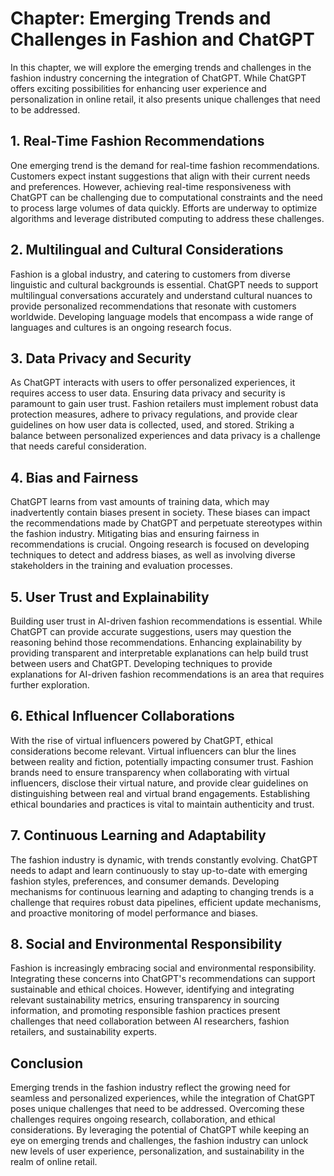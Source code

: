 Chapter: Emerging Trends and Challenges in Fashion and ChatGPT
==============================================================

In this chapter, we will explore the emerging trends and challenges in the fashion industry concerning the integration of ChatGPT. While ChatGPT offers exciting possibilities for enhancing user experience and personalization in online retail, it also presents unique challenges that need to be addressed.

**1. Real-Time Fashion Recommendations**
----------------------------------------

One emerging trend is the demand for real-time fashion recommendations. Customers expect instant suggestions that align with their current needs and preferences. However, achieving real-time responsiveness with ChatGPT can be challenging due to computational constraints and the need to process large volumes of data quickly. Efforts are underway to optimize algorithms and leverage distributed computing to address these challenges.

**2. Multilingual and Cultural Considerations**
-----------------------------------------------

Fashion is a global industry, and catering to customers from diverse linguistic and cultural backgrounds is essential. ChatGPT needs to support multilingual conversations accurately and understand cultural nuances to provide personalized recommendations that resonate with customers worldwide. Developing language models that encompass a wide range of languages and cultures is an ongoing research focus.

**3. Data Privacy and Security**
--------------------------------

As ChatGPT interacts with users to offer personalized experiences, it requires access to user data. Ensuring data privacy and security is paramount to gain user trust. Fashion retailers must implement robust data protection measures, adhere to privacy regulations, and provide clear guidelines on how user data is collected, used, and stored. Striking a balance between personalized experiences and data privacy is a challenge that needs careful consideration.

**4. Bias and Fairness**
------------------------

ChatGPT learns from vast amounts of training data, which may inadvertently contain biases present in society. These biases can impact the recommendations made by ChatGPT and perpetuate stereotypes within the fashion industry. Mitigating bias and ensuring fairness in recommendations is crucial. Ongoing research is focused on developing techniques to detect and address biases, as well as involving diverse stakeholders in the training and evaluation processes.

**5. User Trust and Explainability**
------------------------------------

Building user trust in AI-driven fashion recommendations is essential. While ChatGPT can provide accurate suggestions, users may question the reasoning behind those recommendations. Enhancing explainability by providing transparent and interpretable explanations can help build trust between users and ChatGPT. Developing techniques to provide explanations for AI-driven fashion recommendations is an area that requires further exploration.

**6. Ethical Influencer Collaborations**
----------------------------------------

With the rise of virtual influencers powered by ChatGPT, ethical considerations become relevant. Virtual influencers can blur the lines between reality and fiction, potentially impacting consumer trust. Fashion brands need to ensure transparency when collaborating with virtual influencers, disclose their virtual nature, and provide clear guidelines on distinguishing between real and virtual brand engagements. Establishing ethical boundaries and practices is vital to maintain authenticity and trust.

**7. Continuous Learning and Adaptability**
-------------------------------------------

The fashion industry is dynamic, with trends constantly evolving. ChatGPT needs to adapt and learn continuously to stay up-to-date with emerging fashion styles, preferences, and consumer demands. Developing mechanisms for continuous learning and adapting to changing trends is a challenge that requires robust data pipelines, efficient update mechanisms, and proactive monitoring of model performance and biases.

**8. Social and Environmental Responsibility**
----------------------------------------------

Fashion is increasingly embracing social and environmental responsibility. Integrating these concerns into ChatGPT's recommendations can support sustainable and ethical choices. However, identifying and integrating relevant sustainability metrics, ensuring transparency in sourcing information, and promoting responsible fashion practices present challenges that need collaboration between AI researchers, fashion retailers, and sustainability experts.

**Conclusion**
--------------

Emerging trends in the fashion industry reflect the growing need for seamless and personalized experiences, while the integration of ChatGPT poses unique challenges that need to be addressed. Overcoming these challenges requires ongoing research, collaboration, and ethical considerations. By leveraging the potential of ChatGPT while keeping an eye on emerging trends and challenges, the fashion industry can unlock new levels of user experience, personalization, and sustainability in the realm of online retail.
